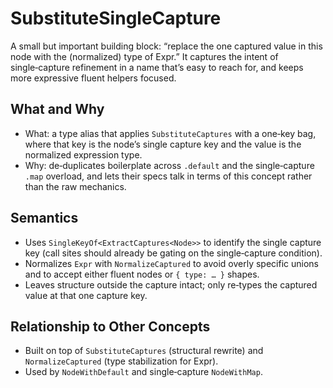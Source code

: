 # SubstituteSingleCapture

A small but important building block: “replace the one captured value in this
node with the (normalized) type of Expr.” It captures the intent of
single‑capture refinement in a name that’s easy to reach for, and keeps more
expressive fluent helpers focused.

## What and Why

- What: a type alias that applies `SubstituteCaptures` with a one‑key bag,
  where that key is the node’s single capture key and the value is the
  normalized expression type.
- Why: de‑duplicates boilerplate across `.default` and the single‑capture `.map`
  overload, and lets their specs talk in terms of this concept rather than the
  raw mechanics.

## Semantics

- Uses `SingleKeyOf<ExtractCaptures<Node>>` to identify the single capture key
  (call sites should already be gating on the single‑capture condition).
- Normalizes `Expr` with `NormalizeCaptured` to avoid overly specific unions and
  to accept either fluent nodes or `{ type: … }` shapes.
- Leaves structure outside the capture intact; only re‑types the captured value
  at that one capture key.

## Relationship to Other Concepts

- Built on top of `SubstituteCaptures` (structural rewrite) and
  `NormalizeCaptured` (type stabilization for Expr).
- Used by `NodeWithDefault` and single‑capture `NodeWithMap`.
